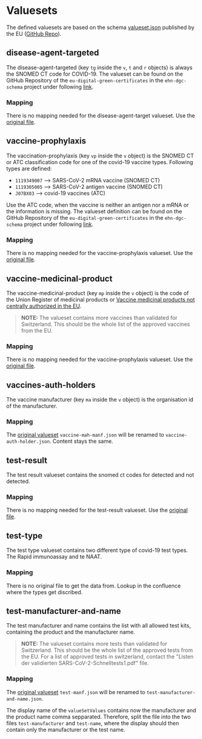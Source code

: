 # Valuesets

The defined valuesets are based on the schema [valueset.json](https://github.com/eu-digital-green-certificates/ehn-dgc-schema/blob/main/valueset.json) published by the EU ([GitHub Repo](https://github.com/eu-digital-green-certificates/ehn-dgc-schema)).

## disease-agent-targeted

The disease-agent-targeted (key `tg` inside the `v`, `t` and `r` objects) is always the SNOMED CT code for COVID-19. The valueset can be found on the GitHub Repository of the `eu-digital-green-certificates` in the `ehn-dgc-schema` project under following [link](https://github.com/eu-digital-green-certificates/ehn-dgc-schema/blob/main/valuesets/disease-agent-targeted.json).

### Mapping

There is no mapping needed for the disease-agent-target valueset. Use the [original file](https://github.com/ehn-digital-green-development/ehn-dgc-schema/blob/main/valuesets/disease-agent-targeted.json).

## vaccine-prophylaxis

The vaccination-prophylaxis (key `vp` inside the `v` object) is the SNOMED CT or ATC classification code for one of the covid-19 vaccine types. Following types are defined:

- `1119349007` --> SARS-CoV-2 mRNA vaccine (SNOMED CT)
- `1119305005` --> SARS-CoV-2 antigen vaccine (SNOMED CT)
- `J07BX03` --> covid-19 vaccines (ATC)

Use the ATC code, when the vaccine is neither an antigen nor a mRNA or the information is missing.
The valueset definition can be found on the GitHub Repository of the `eu-digital-green-certificates` in the `ehn-dgc-schema` project under following [link](https://github.com/eu-digital-green-certificates/ehn-dgc-schema/blob/main/valuesets/vaccine-prophylaxis.json).

### Mapping

There is no mapping needed for the vaccine-prophylaxis valueset. Use the [original file](https://github.com/ehn-digital-green-development/ehn-dgc-schema/blob/main/valuesets/vaccine-prophylaxis.json).

## vaccine-medicinal-product

The vaccine-medicinal-product (key `mp` inside the `v` object) is the code of the Union Register of medicinal products or [Vaccine medicinal products not centrally authorized in the EU](https://webgate.ec.europa.eu/fpfis/wikis/x/ZYg-L).

> **NOTE:** The valueset contains more vaccines than validated for Switzerland. This should be the whole list of the approved vaccines from the EU.

### Mapping

There is no mapping needed for the vaccine-prophylaxis valueset. Use the [original file](https://github.com/ehn-digital-green-development/ehn-dgc-schema/blob/main/valuesets/vaccine-medicinal-product.json).

## vaccines-auth-holders

The vaccine manufacturer (key `ma` inside the `v` object) is the organisation id of the manufacturer.

### Mapping

The [original valueset](https://github.com/ehn-digital-green-development/ehn-dgc-schema/blob/main/valuesets/vaccine-mah-manf.json) `vaccine-mah-manf.json` will be renamed to `vaccine-auth-holder.json`. Content stays the same.

## test-result

The test result valueset contains the snomed ct codes for detected and not detected.

### Mapping

There is no mapping needed for the test-result valueset. Use the [original file](https://github.com/ehn-digital-green-development/ehn-dgc-schema/blob/main/valuesets/test-result.json).

## test-type

The test type valueset contains two different type of covid-19 test types. The Rapid immunoassay and te NAAT.

### Mapping

There is no original file to get the data from. Lookup in the confluence where the types get discribed.

## test-manufacturer-and-name

The test manufacturer and name contains the list with all allowed test kits, containing the product and the manufacturer name.

> **NOTE:** The valueset contains more tests than validated for Switzerland. This should be the whole list of the approved tests from the EU. For a list of approved tests in switzerland, contact the "Listen der validierten SARS-CoV-2-Schnelltests1.pdf" file.

### Mapping

The [original valueset](https://github.com/ehn-digital-green-development/ehn-dgc-schema/blob/main/valuesets/test-manf.json) `test-manf.json` will be renamed to `test-manufacturer-and-name.json`.

The display name of the `valueSetValues` contains now the manufacturer and the product name comma sepparated. Therefore, split the file into the two files `test-manufacturer` and `test-name`, where the display should then contain only the manufacturer or the test name.
